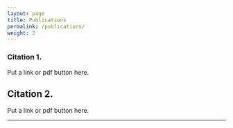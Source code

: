 ```yaml
---
layout: page
title: Publications
permalink: /publications/
weight: 2
---
```


### Citation 1.

Put a link or pdf button here.


## Citation 2.

Put a link or pdf button here.


---
